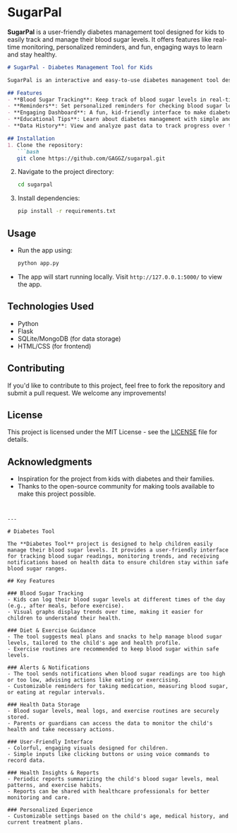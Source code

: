 # SugarPal
**SugarPal** is a user-friendly diabetes management tool designed for kids to easily track and manage their blood sugar levels. It offers features like real-time monitoring, personalized reminders, and fun, engaging ways to learn and stay healthy.




```markdown
# SugarPal - Diabetes Management Tool for Kids

SugarPal is an interactive and easy-to-use diabetes management tool designed to help children manage their blood sugar levels effectively. With personalized tracking, reminders, and educational content, SugarPal ensures a fun and supportive approach to managing diabetes.

## Features
- **Blood Sugar Tracking**: Keep track of blood sugar levels in real-time.
- **Reminders**: Set personalized reminders for checking blood sugar levels and taking medications.
- **Engaging Dashboard**: A fun, kid-friendly interface to make diabetes management enjoyable.
- **Educational Tips**: Learn about diabetes management with simple and easy-to-understand resources.
- **Data History**: View and analyze past data to track progress over time.

## Installation
1. Clone the repository:
   ```bash
   git clone https://github.com/GAGGZ/sugarpal.git
   ```
2. Navigate to the project directory:
   ```bash
   cd sugarpal
   ```
3. Install dependencies:
   ```bash
   pip install -r requirements.txt
   ```

## Usage
- Run the app using:
   ```bash
   python app.py
   ```
- The app will start running locally. Visit `http://127.0.0.1:5000/` to view the app.

## Technologies Used
- Python
- Flask
- SQLite/MongoDB (for data storage)
- HTML/CSS (for frontend)

## Contributing
If you'd like to contribute to this project, feel free to fork the repository and submit a pull request. We welcome any improvements!

## License
This project is licensed under the MIT License - see the [LICENSE](LICENSE) file for details.

## Acknowledgments
- Inspiration for the project from kids with diabetes and their families.
- Thanks to the open-source community for making tools available to make this project possible.

```


---

# Diabetes Tool

The **Diabetes Tool** project is designed to help children easily manage their blood sugar levels. It provides a user-friendly interface for tracking blood sugar readings, monitoring trends, and receiving notifications based on health data to ensure children stay within safe blood sugar ranges.

## Key Features

### Blood Sugar Tracking
- Kids can log their blood sugar levels at different times of the day (e.g., after meals, before exercise).
- Visual graphs display trends over time, making it easier for children to understand their health.

### Diet & Exercise Guidance
- The tool suggests meal plans and snacks to help manage blood sugar levels, tailored to the child's age and health profile.
- Exercise routines are recommended to keep blood sugar within safe levels.

### Alerts & Notifications
- The tool sends notifications when blood sugar readings are too high or too low, advising actions like eating or exercising.
- Customizable reminders for taking medication, measuring blood sugar, or eating at regular intervals.

### Health Data Storage
- Blood sugar levels, meal logs, and exercise routines are securely stored.
- Parents or guardians can access the data to monitor the child's health and take necessary actions.

### User-Friendly Interface
- Colorful, engaging visuals designed for children.
- Simple inputs like clicking buttons or using voice commands to record data.

### Health Insights & Reports
- Periodic reports summarizing the child's blood sugar levels, meal patterns, and exercise habits.
- Reports can be shared with healthcare professionals for better monitoring and care.

### Personalized Experience
- Customizable settings based on the child's age, medical history, and current treatment plans.

